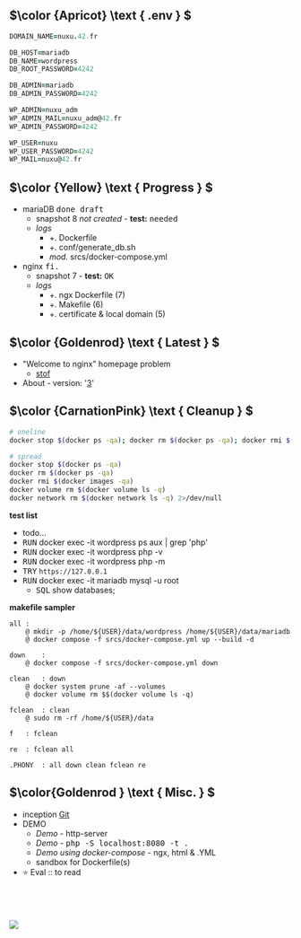 ## $\color {Apricot} \text { .env } $
```coffee
DOMAIN_NAME=nuxu.42.fr

DB_HOST=mariadb
DB_NAME=wordpress
DB_ROOT_PASSWORD=4242

DB_ADMIN=mariadb
DB_ADMIN_PASSWORD=4242

WP_ADMIN=nuxu_adm
WP_ADMIN_MAIL=nuxu_adm@42.fr
WP_ADMIN_PASSWORD=4242

WP_USER=nuxu
WP_USER_PASSWORD=4242
WP_MAIL=nuxu@42.fr
```

## $\color {Yellow} \text { Progress } $
- mariaDB <kbd> done draft </kbd> 
  - snapshot 8 _not created_ - __test:__ <kbd> needed </kbd>
  - _logs_
    - \+. Dockerfile 
    - \+. conf/generate_db.sh
    - _mod._ srcs/docker-compose.yml
- nginx <kbd> fi. </kbd> 
  - snapshot 7 - __test:__ <kbd> OK </kbd>
  - _logs_
    - \+. ngx Dockerfile (7)
    - \+. Makefile (6)
    - \+. certificate & local domain (5)


## $\color {Goldenrod} \text { Latest } $
- "Welcome to nginx" homepage problem 
  - [stof](https://stackoverflow.com/questions/70454890/running-wordpress-on-docker-compose-nginx-mysql-and-php)
- About - version: '[3](https://docs.docker.com/compose/compose-file/compose-file-v3/)'



## $\color {CarnationPink} \text { Cleanup } $

```sh
# oneline
docker stop $(docker ps -qa); docker rm $(docker ps -qa); docker rmi $(docker images -qa); docker volume rm $(docker volume ls -q); docker network rm $(docker network ls -q) 2>/dev/null 

# spread
docker stop $(docker ps -qa)
docker rm $(docker ps -qa)
docker rmi $(docker images -qa)
docker volume rm $(docker volume ls -q)
docker network rm $(docker network ls -q) 2>/dev/null 
```



__test list__
- todo...
- <kbd>RUN</kbd> docker exec -it wordpress ps aux | grep 'php'
- <kbd>RUN</kbd> docker exec -it wordpress php -v
- <kbd>RUN</kbd> docker exec -it wordpress php -m
- <kbd>TRY</kbd> `https://127.0.0.1`
- <kbd>RUN</kbd> docker exec -it mariadb mysql -u root
  - <kbd>SQL</kbd> show databases;


__makefile sampler__
```
all	:
	@ mkdir -p /home/${USER}/data/wordpress /home/${USER}/data/mariadb
	@ docker compose -f srcs/docker-compose.yml up --build -d

down	:
	@ docker compose -f srcs/docker-compose.yml down

clean	: down
	@ docker system prune -af --volumes
	@ docker volume rm $$(docker volume ls -q)

fclean	: clean
	@ sudo rm -rf /home/${USER}/data

f	: fclean

re	: fclean all

.PHONY	: all down clean fclean re
```



## $\color{Goldenrod } \text { Misc. } $
- inception [Git](https://github.com/nuoxoxo/ircci/tree/main/inception)
- DEMO
  - _Demo_ - http-server
  - _Demo_ - <kbd> php -S localhost:8080 -t . </kbd>
  - _Demo using docker-compose_ - ngx, html & .YML
  - sandbox for Dockerfile(s)
- :star: Eval :: to read

## &nbsp;

![](https://i.imgur.com/B26PCcR.png)

